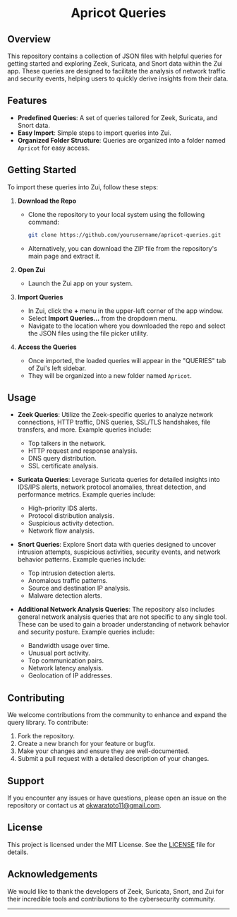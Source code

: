 <h1 align="center">Apricot Queries</h1>



## Overview

This repository contains a collection of JSON files with helpful queries for getting started and exploring Zeek, Suricata, and Snort data within the Zui app. These queries are designed to facilitate the analysis of network traffic and security events, helping users to quickly derive insights from their data.

## Features

- **Predefined Queries**: A set of queries tailored for Zeek, Suricata, and Snort data.
- **Easy Import**: Simple steps to import queries into Zui.
- **Organized Folder Structure**: Queries are organized into a folder named `Apricot` for easy access.

## Getting Started

To import these queries into Zui, follow these steps:

1. **Download the Repo**
    - Clone the repository to your local system using the following command:
      ```bash
      git clone https://github.com/yourusername/apricot-queries.git
      ```
    - Alternatively, you can download the ZIP file from the repository's main page and extract it.

2. **Open Zui**
    - Launch the Zui app on your system.

3. **Import Queries**
    - In Zui, click the **+** menu in the upper-left corner of the app window.
    - Select **Import Queries...** from the dropdown menu.
    - Navigate to the location where you downloaded the repo and select the JSON files using the file picker utility.

4. **Access the Queries**
    - Once imported, the loaded queries will appear in the "QUERIES" tab of Zui's left sidebar.
    - They will be organized into a new folder named `Apricot`.

## Usage

- **Zeek Queries**: Utilize the Zeek-specific queries to analyze network connections, HTTP traffic, DNS queries, SSL/TLS handshakes, file transfers, and more. Example queries include:
  - Top talkers in the network.
  - HTTP request and response analysis.
  - DNS query distribution.
  - SSL certificate analysis.

- **Suricata Queries**: Leverage Suricata queries for detailed insights into IDS/IPS alerts, network protocol anomalies, threat detection, and performance metrics. Example queries include:
  - High-priority IDS alerts.
  - Protocol distribution analysis.
  - Suspicious activity detection.
  - Network flow analysis.

- **Snort Queries**: Explore Snort data with queries designed to uncover intrusion attempts, suspicious activities, security events, and network behavior patterns. Example queries include:
  - Top intrusion detection alerts.
  - Anomalous traffic patterns.
  - Source and destination IP analysis.
  - Malware detection alerts.

- **Additional Network Analysis Queries**: The repository also includes general network analysis queries that are not specific to any single tool. These can be used to gain a broader understanding of network behavior and security posture. Example queries include:
  - Bandwidth usage over time.
  - Unusual port activity.
  - Top communication pairs.
  - Network latency analysis.
  - Geolocation of IP addresses.

## Contributing

We welcome contributions from the community to enhance and expand the query library. To contribute:

1. Fork the repository.
2. Create a new branch for your feature or bugfix.
3. Make your changes and ensure they are well-documented.
4. Submit a pull request with a detailed description of your changes.

## Support

If you encounter any issues or have questions, please open an issue on the repository or contact us at okwaratoto11@gmail.com.

## License

This project is licensed under the MIT License. See the [LICENSE](LICENSE) file for details.

## Acknowledgements

We would like to thank the developers of Zeek, Suricata, Snort, and Zui for their incredible tools and contributions to the cybersecurity community.

---

